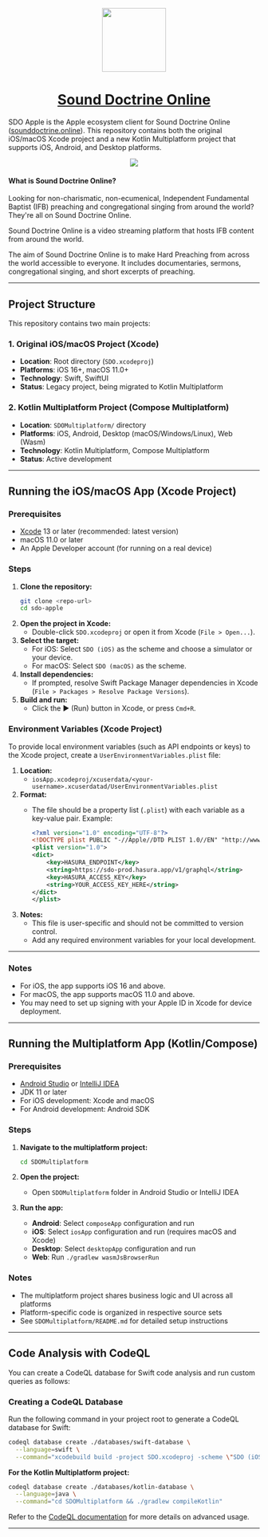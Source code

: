 <p align="center">
  <a href="https://apps.apple.com/in/app/sound-doctrine-online/id6443919279">
    <picture>
      <source media="(prefers-color-scheme: dark)" srcset="https://storage.googleapis.com/sdo-public-assets/Text%20Logo.png">
      <img src="https://storage.googleapis.com/sdo-public-assets/Text%20Logo.png" height="128">
    </picture>
    <h1 align="center">Sound Doctrine Online</h1>
  </a>
</p>

SDO Apple is the Apple ecosystem client for Sound Doctrine Online ([sounddoctrine.online](https://sounddoctrine.online)). This repository contains both the original iOS/macOS Xcode project and a new Kotlin Multiplatform project that supports iOS, Android, and Desktop platforms.

<p align="center">
  <a href="https://apps.apple.com/in/app/sound-doctrine-online/id6443919279">
    <img src="https://storage.googleapis.com/sdo-public-assets/Download_on_the_App_Store_Badge_US-UK_RGB_wht_092917.svg">
  </a>
</p>

#### What is Sound Doctrine Online?
Looking for non-charismatic, non-ecumenical, Independent Fundamental Baptist (IFB) preaching and congregational singing from around the world? They're all on Sound Doctrine Online.

Sound Doctrine Online is a video streaming platform that hosts IFB content from around the world.

The aim of Sound Doctrine Online is to make Hard Preaching from across the world accessible to everyone. It includes documentaries, sermons, congregational singing, and short excerpts of preaching.

---

## Project Structure

This repository contains two main projects:

### 1. Original iOS/macOS Project (Xcode)
- **Location**: Root directory (`SDO.xcodeproj`)
- **Platforms**: iOS 16+, macOS 11.0+
- **Technology**: Swift, SwiftUI
- **Status**: Legacy project, being migrated to Kotlin Multiplatform

### 2. Kotlin Multiplatform Project (Compose Multiplatform)
- **Location**: `SDOMultiplatform/` directory  
- **Platforms**: iOS, Android, Desktop (macOS/Windows/Linux), Web (Wasm)
- **Technology**: Kotlin Multiplatform, Compose Multiplatform
- **Status**: Active development

---

## Running the iOS/macOS App (Xcode Project)

### Prerequisites
- [Xcode](https://developer.apple.com/xcode/) 13 or later (recommended: latest version)
- macOS 11.0 or later
- An Apple Developer account (for running on a real device)

### Steps
1. **Clone the repository:**
   ```sh
   git clone <repo-url>
   cd sdo-apple
   ```
2. **Open the project in Xcode:**
   - Double-click `SDO.xcodeproj` or open it from Xcode (`File > Open...`).
3. **Select the target:**
   - For iOS: Select `SDO (iOS)` as the scheme and choose a simulator or your device.
   - For macOS: Select `SDO (macOS)` as the scheme.
4. **Install dependencies:**
   - If prompted, resolve Swift Package Manager dependencies in Xcode (`File > Packages > Resolve Package Versions`).
5. **Build and run:**
   - Click the ▶️ (Run) button in Xcode, or press `Cmd+R`.


### Environment Variables (Xcode Project)

To provide local environment variables (such as API endpoints or keys) to the Xcode project, create a `UserEnvironmentVariables.plist` file:

1. **Location:**
   - `iosApp.xcodeproj/xcuserdata/<your-username>.xcuserdatad/UserEnvironmentVariables.plist`
2. **Format:**
   - The file should be a property list (`.plist`) with each variable as a key-value pair. Example:

     ```xml
     <?xml version="1.0" encoding="UTF-8"?>
     <!DOCTYPE plist PUBLIC "-//Apple//DTD PLIST 1.0//EN" "http://www.apple.com/DTDs/PropertyList-1.0.dtd">
     <plist version="1.0">
     <dict>
         <key>HASURA_ENDPOINT</key>
         <string>https://sdo-prod.hasura.app/v1/graphql</string>
         <key>HASURA_ACCESS_KEY</key>
         <string>YOUR_ACCESS_KEY_HERE</string>
     </dict>
     </plist>
     ```
3. **Notes:**
   - This file is user-specific and should not be committed to version control.
   - Add any required environment variables for your local development.

---
### Notes
- For iOS, the app supports iOS 16 and above.
- For macOS, the app supports macOS 11.0 and above.
- You may need to set up signing with your Apple ID in Xcode for device deployment.

---

## Running the Multiplatform App (Kotlin/Compose)

### Prerequisites
- [Android Studio](https://developer.android.com/studio) or [IntelliJ IDEA](https://www.jetbrains.com/idea/)
- JDK 11 or later
- For iOS development: Xcode and macOS
- For Android development: Android SDK

### Steps
1. **Navigate to the multiplatform project:**
   ```sh
   cd SDOMultiplatform
   ```

2. **Open the project:**
   - Open `SDOMultiplatform` folder in Android Studio or IntelliJ IDEA

3. **Run the app:**
   - **Android**: Select `composeApp` configuration and run
   - **iOS**: Select `iosApp` configuration and run (requires macOS and Xcode)
   - **Desktop**: Select `desktopApp` configuration and run
   - **Web**: Run `./gradlew wasmJsBrowserRun`

### Notes
- The multiplatform project shares business logic and UI across all platforms
- Platform-specific code is organized in respective source sets
- See `SDOMultiplatform/README.md` for detailed setup instructions

---

## Code Analysis with CodeQL

You can create a CodeQL database for Swift code analysis and run custom queries as follows:

### Creating a CodeQL Database

Run the following command in your project root to generate a CodeQL database for Swift:

```sh
codeql database create ./databases/swift-database \
  --language=swift \
  --command="xcodebuild build -project SDO.xcodeproj -scheme \"SDO (iOS)\""
```

**For the Kotlin Multiplatform project:**

```sh
codeql database create ./databases/kotlin-database \
  --language=java \
  --command="cd SDOMultiplatform && ./gradlew compileKotlin"
```

Refer to the [CodeQL documentation](https://codeql.github.com/docs/codeql-cli/) for more details on advanced usage.

---